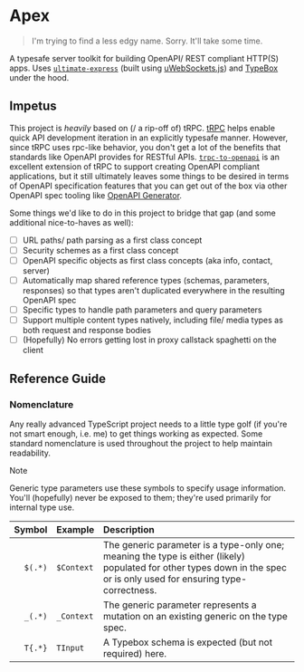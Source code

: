 # Apex

> I'm trying to find a less edgy name. Sorry. It'll take some time.

A typesafe server toolkit for building OpenAPI/ REST compliant HTTP(S) apps. Uses [`ultimate-express`](https://github.com/dimdenGD/ultimate-express) (built using [uWebSockets.js](https://github.com/uNetworking/uWebSockets.js/)) and [TypeBox](https://github.com/sinclairzx81/typebox) under the hood.

## Impetus

This project is *heavily* based on (/ a rip-off of) tRPC. [tRPC](https://github.com/trpc/trpc) helps enable quick API development iteration in an explicitly typesafe manner. However, since tRPC uses rpc-like behavior, you don't get a lot of the benefits that standards like OpenAPI provides for RESTful APIs. [`trpc-to-openapi`](https://github.com/mcampa/trpc-to-openapi) is an excellent extension of tRPC to support creating OpenAPI compliant applications, but it still ultimately leaves some things to be desired in terms of OpenAPI specification features that you can get out of the box via other OpenAPI spec tooling like [OpenAPI Generator]("https://openapi-generator.tech/").

Some things we'd like to do in this project to bridge that gap (and some additional nice-to-haves as well):

- [ ] URL paths/ path parsing as a first class concept
- [ ] Security schemes as a first class concept
- [ ] OpenAPI specific objects as first class concepts (aka info, contact, server)
- [ ] Automatically map shared reference types (schemas, parameters, responses) so that types aren't duplicated everywhere in the resulting OpenAPI spec
- [ ] Specific types to handle path parameters and query parameters
- [ ] Support multiple content types natively, including file/ media types as both request and response bodies
- [ ] (Hopefully) No errors getting lost in proxy callstack spaghetti on the client

## Reference Guide

### Nomenclature

Any really advanced TypeScript project needs to a little type golf (if you're not smart enough, i.e. me) to get things working as expected. Some standard nomenclature is used throughout the project to help maintain readability.

> [!NOTE]
> Generic type parameters use these symbols to specify usage information. You'll (hopefully) never be exposed to them; they're used primarily for internal type use.

|Symbol|Example|Description|
| ----:|:-|:---|
|`$(.*)`|`$Context`|The generic parameter is a type-only one; meaning the type is either (likely) populated for other types down in the spec or is only used for ensuring type-correctness.|
|`_(.*)`|`_Context`|The generic parameter represents a mutation on an existing generic on the type spec.|
|`T{.*}`|`TInput`|A Typebox schema is expected (but not required) here.|